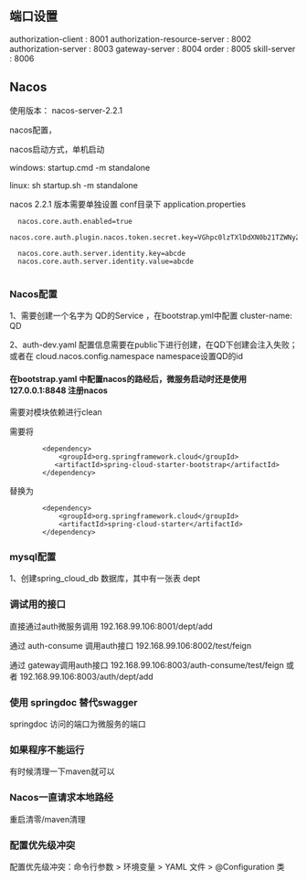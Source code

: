 

## 端口设置

authorization-client          : 8001
authorization-resource-server : 8002
authorization-server          : 8003
gateway-server         : 8004
order                  : 8005
skill-server           : 8006






## Nacos

使用版本： nacos-server-2.2.1


nacos配置，

nacos启动方式，单机启动 

windows:   startup.cmd -m standalone

linux:  sh startup.sh -m standalone

nacos 2.2.1 版本需要单独设置 conf目录下 application.properties 

  ```
    nacos.core.auth.enabled=true
    nacos.core.auth.plugin.nacos.token.secret.key=VGhpc0lzTXlDdXN0b21TZWNyZXRLZXkwMTIzNDU2Nzg=
    
    nacos.core.auth.server.identity.key=abcde
    nacos.core.auth.server.identity.value=abcde
    
  ```

### Nacos配置

1、需要创建一个名字为  QD的Service ，在bootstrap.yml中配置         cluster-name: QD 

2、auth-dev.yaml 配置信息需要在public下进行创建，在QD下创建会注入失败；或者在 cloud.nacos.config.namespace namespace设置QD的id


#### 在bootstrap.yaml 中配置nacos的路经后，微服务启动时还是使用 127.0.0.1:8848 注册nacos

需要对模块依赖进行clean

需要将

```
		<dependency>
			<groupId>org.springframework.cloud</groupId>		
	       <artifactId>spring-cloud-starter-bootstrap</artifactId>
		</dependency>
```
替换为

```
		<dependency>
			<groupId>org.springframework.cloud</groupId>
			<artifactId>spring-cloud-starter</artifactId>
		</dependency>
```


### mysql配置

1、创建spring_cloud_db 数据库，其中有一张表  dept



### 调试用的接口

直接通过auth微服务调用            192.168.99.106:8001/dept/add

通过 auth-consume 调用auth接口   192.168.99.106:8002/test/feign

通过 gateway调用auth接口        192.168.99.106:8003/auth-consume/test/feign
                         或者  192.168.99.106:8003/auth/dept/add



### 使用 springdoc 替代swagger

springdoc 访问的端口为微服务的端口


### 如果程序不能运行

有时候清理一下maven就可以


### Nacos一直请求本地路经

重启清零/maven清理

### 配置优先级冲突

‌配置优先级冲突‌：命令行参数 > 环境变量 > YAML 文件 > @Configuration 类